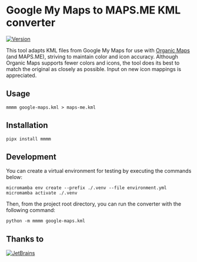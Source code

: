 Google My Maps to MAPS.ME KML converter
=======================================

<!-- cut -->
[![Version](https://img.shields.io/pypi/v/mmmm.svg)](https://pypi.org/project/mmmm/)
<!-- end -->

This tool adapts KML files from Google My Maps
for use with [Organic Maps](https://organicmaps.app/) (and MAPS.ME),
striving to maintain color and icon accuracy.
Although Organic Maps supports fewer colors and icons,
the tool does its best to match the original as closely as possible.
Input on new icon mappings is appreciated.

Usage
-----

    mmmm google-maps.kml > maps-me.kml

Installation
------------

    pipx install mmmm

Development
-----------

You can create a virtual environment for testing by executing the commands below:

    micromamba env create --prefix ./.venv --file environment.yml
    micromamba activate ./.venv

Then, from the project root directory, you can run the converter with the following command:

    python -m mmmm google-maps.kml

<!-- cut -->
Thanks to
---------
[![JetBrains](https://raw.githubusercontent.com/igrmk/mmmm/master/svg/jetbrains.svg)](https://www.jetbrains.com/?from=mmmm)
<!-- end -->
